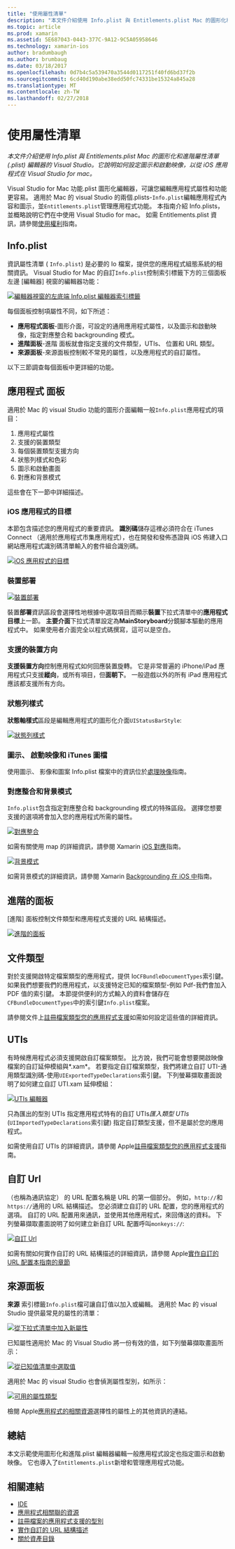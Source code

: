 ```yaml
---
title: "使用屬性清單"
description: "本文件介紹使用 Info.plist 與 Entitlements.plist Mac 的圖形化和進階屬性清單 (.plist) 編輯器的 Visual Studio。 它說明如何設定圖示和啟動映像，以從 iOS 應用程式在 Visual Studio for mac。"
ms.topic: article
ms.prod: xamarin
ms.assetid: 5E687043-0443-377C-9A12-9C5A05958646
ms.technology: xamarin-ios
author: bradumbaugh
ms.author: brumbaug
ms.date: 03/18/2017
ms.openlocfilehash: 0d7b4c5a539470a3544d0117251f40fd6bd37f2b
ms.sourcegitcommit: 6cd40d190abe38edd50fc74331be15324a845a28
ms.translationtype: MT
ms.contentlocale: zh-TW
ms.lasthandoff: 02/27/2018
---
```

# <a name="working-with-property-lists"></a>使用屬性清單

_本文件介紹使用 Info.plist 與 Entitlements.plist Mac 的圖形化和進階屬性清單 (.plist) 編輯器的 Visual Studio。它說明如何設定圖示和啟動映像，以從 iOS 應用程式在 Visual Studio for mac。_

Visual Studio for Mac 功能.plist 圖形化編輯器，可讓您編輯應用程式屬性和功能更容易。 適用於 Mac 的 visual Studio 的兩個.plists-`Info.plist`編輯應用程式內容和圖示，並`Entitlements.plist`管理應用程式功能。 本指南介紹 Info.plists，並概略說明它們在中使用 Visual Studio for mac。 如需 Entitlements.plist 資訊，請參閱[使用權利](~/ios/deploy-test/provisioning/entitlements.md)指南。

## <a name="infoplist"></a>Info.plist

資訊屬性清單 ( `Info.plist`) 是必要的 Io 檔案，提供您的應用程式組態系統的相關資訊。 Visual Studio for Mac 的自訂`Info.plist`控制索引標籤下方的三個面板左邊 [編輯器] 視窗的編輯器功能：

 [ ![](property-lists-images/tabs.png "編輯器視窗的左底端 Info.plist 編輯器索引標籤")](property-lists-images/tabs.png)

每個面板控制項屬性不同，如下所述：

-  **應用程式面板**-圖形介面，可設定的通用應用程式屬性，以及圖示和啟動映像，指定對應整合和 backgrounding 模式。
-  **進階面板**-進階 面板就會指定支援的文件類型，UTIs、 位置和 URL 類型。
-  **來源面板**-來源面板控制較不常見的屬性，以及應用程式的自訂屬性。


以下三節調查每個面板中更詳細的功能。

## <a name="application-panel"></a>應用程式 面板

適用於 Mac 的 visual Studio 功能的圖形介面編輯一般`Info.plist`應用程式的項目：

1.  應用程式屬性
1.  支援的裝置類型
1.  每個裝置類型支援方向
1.  狀態列樣式和色彩
1.  圖示和啟動畫面
1.  對應和背景模式


這些會在下一節中詳細描述。

 <a name="iOS_Application_Target" />


### <a name="ios-application-target"></a>iOS 應用程式的目標

本節包含描述您的應用程式的重要資訊。
**識別碼**儲存這裡必須符合在 iTunes Connect （適用於應用程式市集應用程式），也在開發和發佈憑證與 iOS 佈建入口網站應用程式識別碼清單輸入的套件組合識別碼。

 [ ![](property-lists-images/image24.png "iOS 應用程式的目標")](property-lists-images/image24.png)

### <a name="device-deployment"></a>裝置部署

 [ ![](property-lists-images/deployment.png "裝置部署")](property-lists-images/deployment.png)

裝置**部署**資訊區段會選擇性地根據中選取項目而顯示**裝置**下拉式清單中的**應用程式目標**上一節。 **主要介面**下拉式清單設定為**MainStoryboard**分鏡腳本驅動的應用程式中。 如果使用者介面完全以程式碼撰寫，這可以是空白。

### <a name="supported-device-orientations"></a>支援的裝置方向

 **支援裝置方向**控制應用程式如何回應裝置旋轉。 它是非常普遍的 iPhone/iPad 應用程式只支援**縱向**，或所有項目，但**面朝下**。 一般遊戲以外的所有 iPad 應用程式應該都支援所有方向。

### <a name="status-bar-styles"></a>狀態列樣式

**狀態軸樣式**區段是編輯應用程式的圖形化介面`UIStatusBarStyle`:

 [ ![](property-lists-images/status.png "狀態列樣式")](property-lists-images/status.png)

 <a name="Icons" />


### <a name="icons-launch-images-and-itunes-artwork"></a>圖示、 啟動映像和 iTunes 圖檔

使用圖示、 影像和圖案 Info.plist 檔案中的資訊位於[處理映像](~/ios/app-fundamentals/images-icons/index.md)指南。




### <a name="maps-integration-and-background-modes"></a>對應整合和背景模式

`Info.plist`包含指定對應整合和 backgrounding 模式的特殊區段。 選擇您想要支援的選項將會加入您的應用程式所需的屬性。

 [ ![](property-lists-images/maps.png "對應整合")](property-lists-images/maps.png)

如需有關使用 map 的詳細資訊，請參閱 Xamarin [iOS 對應](~/ios/user-interface/controls/ios-maps/index.md)指南。

 [ ![](property-lists-images/bging.png "背景模式")](property-lists-images/bging.png)

如需背景模式的詳細資訊，請參閱 Xamarin [Backgrounding 在 iOS 中](~/ios/app-fundamentals/backgrounding/introduction-to-backgrounding-in-ios.md)指南。

## <a name="advanced-panel"></a>進階的面板

[進階] 面板控制文件類型和應用程式支援的 URL 結構描述。

 [ ![](property-lists-images/image34.png "進階的面板")](property-lists-images/image34.png)

 <a name="Document_Types" />


## <a name="document-types"></a>文件類型

對於支援開啟特定檔案類型的應用程式，提供 Io`CFBundleDocumentTypes`索引鍵。 如果我們想要我們的應用程式，以支援特定已知的檔案類型-例如 Pdf-我們會加入 PDF 值的索引鍵。 本節提供便利的方式輸入的資料會儲存在`CFBundleDocumentTypes`中的索引鍵`Info.plist`檔案。

請參閱文件上[註冊檔案類型您的應用程式支援](http://developer.apple.com/library/ios/#documentation/FileManagement/Conceptual/DocumentInteraction_TopicsForIOS/Articles/RegisteringtheFileTypesYourAppSupports.html)如需如何設定這些值的詳細資訊。

## <a name="utis"></a>UTIs

有時候應用程式必須支援開啟自訂檔案類型。 比方說，我們可能會想要開啟映像檔案的自訂延伸模組與*.xam*。 若要指定自訂檔案類型，我們將建立自訂 UTI-通用類型識別碼-使用`UIExportedTypeDeclarations`索引鍵。 下列螢幕擷取畫面說明了如何建立自訂 UTI.xam 延伸模組：

 [ ![](property-lists-images/uti.png "UTIs 編輯器")](property-lists-images/uti.png)

只為匯出的型別 UTIs 指定應用程式特有的自訂 UTIs*匯入類型 UTIs* (`UIImportedTypeDeclarations`索引鍵) 指定自訂類型支援，但不是屬於您的應用程式。

如需使用自訂 UTIs 的詳細資訊，請參閱 Apple[註冊檔案類型您的應用程式支援](https://developer.apple.com/library/ios/documentation/FileManagement/Conceptual/understanding_utis/understand_utis_declare/understand_utis_declare.html#//apple_ref/doc/uid/TP40001319-CH204-SW1)指南。

## <a name="custom-urls"></a>自訂 Url

（也稱為通訊協定） 的 URL 配置名稱是 URL 的第一個部分。 例如，`http://`和`https://`通用的 URL 結構描述。 您必須建立自訂的 URL 配置，您的應用程式的選項。 自訂的 URL 配置用來通訊，並使用其他應用程式，來回傳送的資料。 下列螢幕擷取畫面說明了如何建立新自訂 URL 配置呼叫`monkeys://`:

 [ ![](property-lists-images/url.png "自訂 Url")](property-lists-images/url.png)



如需有關如何實作自訂的 URL 結構描述的詳細資訊，請參閱 Apple[實作自訂的 URL 配置本指南的章節](https://developer.apple.com/library/ios/documentation/iPhone/Conceptual/iPhoneOSProgrammingGuide/AdvancedAppTricks/AdvancedAppTricks.html)

## <a name="source-panel"></a>來源面板

**來源** 索引標籤`Info.plist`檔可讓自訂值以加入或編輯。 適用於 Mac 的 visual Studio 提供最常見的屬性的清單：

 [ ![](property-lists-images/image31.png "從下拉式清單中加入新屬性")](property-lists-images/image31.png)

已知屬性適用於 Mac 的 Visual Studio 將一份有效的值，如下列螢幕擷取畫面所示：

 [ ![](property-lists-images/image32.png "從已知值清單中選取值")](property-lists-images/image32.png)

適用於 Mac 的 visual Studio 也會偵測屬性型別，如所示：

 [ ![](property-lists-images/image33.png "可用的屬性類型")](property-lists-images/image33.png)

檢閱 Apple[應用程式的相關資源](http://developer.apple.com/library/ios/#DOCUMENTATION/iPhone/Conceptual/iPhoneOSProgrammingGuide/App-RelatedResources/App-RelatedResources.html)選擇性的屬性上的其他資訊的連結。

 <a name="Entitlements" />

## <a name="summary"></a>總結

本文示範使用圖形化和進階.plist 編輯器編輯一般應用程式設定也指定圖示和啟動映像。 它也導入了`Entitlements.plist`新增和管理應用程式功能。


## <a name="related-links"></a>相關連結

- [IDE](https://developer.xamarin.com/recipes/cross-platform/ide)
- [應用程式相關聯的資源](http://developer.apple.com/library/ios/#DOCUMENTATION/iPhone/Conceptual/iPhoneOSProgrammingGuide/App-RelatedResources/App-RelatedResources.html)
- [註冊檔案的應用程式支援的型別](http://developer.apple.com/library/ios/#documentation/FileManagement/Conceptual/DocumentInteraction_TopicsForIOS/Articles/RegisteringtheFileTypesYourAppSupports.html)
- [實作自訂的 URL 結構描述](https://developer.apple.com/library/ios/documentation/iPhone/Conceptual/iPhoneOSProgrammingGuide/AdvancedAppTricks/AdvancedAppTricks.html)
- [關於資產目錄](https://developer.apple.com/library/ioshttps://developer.xamarin.com/recipes/xcode_help-image_catalog-1.0/Recipe.html)
